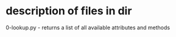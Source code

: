 # description of files in dir

0-lookup.py - returns a list of all available attributes and methods

